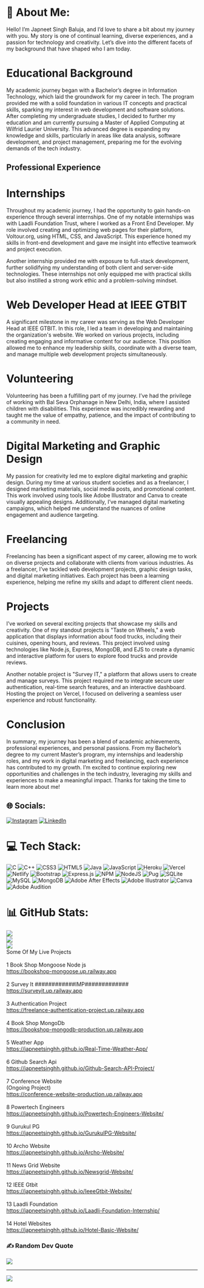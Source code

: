 # 💫 About Me:
Hello! I’m Japneet Singh Baluja, and I’d love to share a bit about my journey with you. My story is one of continual learning, diverse experiences, and a passion for technology and creativity. Let’s dive into the different facets of my background that have shaped who I am today.

# Educational Background
My academic journey began with a Bachelor’s degree in Information Technology, which laid the groundwork for my career in tech. The program provided me with a solid foundation in various IT concepts and practical skills, sparking my interest in web development and software solutions. After completing my undergraduate studies, I decided to further my education and am currently pursuing a Master of Applied Computing at Wilfrid Laurier University. This advanced degree is expanding my knowledge and skills, particularly in areas like data analysis, software development, and project management, preparing me for the evolving demands of the tech industry.

## Professional Experience
# Internships

Throughout my academic journey, I had the opportunity to gain hands-on experience through several internships. One of my notable internships was with Laadli Foundation Trust, where I worked as a Front End Developer. My role involved creating and optimizing web pages for their platform, Voltour.org, using HTML, CSS, and JavaScript. This experience honed my skills in front-end development and gave me insight into effective teamwork and project execution.

Another internship provided me with exposure to full-stack development, further solidifying my understanding of both client and server-side technologies. These internships not only equipped me with practical skills but also instilled a strong work ethic and a problem-solving mindset.

# Web Developer Head at IEEE GTBIT

A significant milestone in my career was serving as the Web Developer Head at IEEE GTBIT. In this role, I led a team in developing and maintaining the organization's website. We worked on various projects, including creating engaging and informative content for our audience. This position allowed me to enhance my leadership skills, coordinate with a diverse team, and manage multiple web development projects simultaneously.

# Volunteering
Volunteering has been a fulfilling part of my journey. I’ve had the privilege of working with Bal Seva Orphanage in New Delhi, India, where I assisted children with disabilities. This experience was incredibly rewarding and taught me the value of empathy, patience, and the impact of contributing to a community in need.

# Digital Marketing and Graphic Design
My passion for creativity led me to explore digital marketing and graphic design. During my time at various student societies and as a freelancer, I designed marketing materials, social media posts, and promotional content. This work involved using tools like Adobe Illustrator and Canva to create visually appealing designs. Additionally, I’ve managed digital marketing campaigns, which helped me understand the nuances of online engagement and audience targeting.

# Freelancing
Freelancing has been a significant aspect of my career, allowing me to work on diverse projects and collaborate with clients from various industries. As a freelancer, I’ve tackled web development projects, graphic design tasks, and digital marketing initiatives. Each project has been a learning experience, helping me refine my skills and adapt to different client needs.

# Projects
I’ve worked on several exciting projects that showcase my skills and creativity. One of my standout projects is "Taste on Wheels," a web application that displays information about food trucks, including their cuisines, opening hours, and reviews. This project involved using technologies like Node.js, Express, MongoDB, and EJS to create a dynamic and interactive platform for users to explore food trucks and provide reviews.

Another notable project is "Survey IT," a platform that allows users to create and manage surveys. This project required me to integrate secure user authentication, real-time search features, and an interactive dashboard. Hosting the project on Vercel, I focused on delivering a seamless user experience and robust functionality.

# Conclusion
In summary, my journey has been a blend of academic achievements, professional experiences, and personal passions. From my Bachelor’s degree to my current Master’s program, my internships and leadership roles, and my work in digital marketing and freelancing, each experience has contributed to my growth. I’m excited to continue exploring new opportunities and challenges in the tech industry, leveraging my skills and experiences to make a meaningful impact. Thanks for taking the time to learn more about me!


## 🌐 Socials:
[![Instagram](https://img.shields.io/badge/Instagram-%23E4405F.svg?logo=Instagram&logoColor=white)](https://instagram.com/_japneetSingh) [![LinkedIn](https://img.shields.io/badge/LinkedIn-%230077B5.svg?logo=linkedin&logoColor=white)](www.linkedin.com/in/japneet-singh-baluja) 

# 💻 Tech Stack:
![C](https://img.shields.io/badge/c-%2300599C.svg?style=for-the-badge&logo=c&logoColor=white) ![C++](https://img.shields.io/badge/c++-%2300599C.svg?style=for-the-badge&logo=c%2B%2B&logoColor=white) ![CSS3](https://img.shields.io/badge/css3-%231572B6.svg?style=for-the-badge&logo=css3&logoColor=white) ![HTML5](https://img.shields.io/badge/html5-%23E34F26.svg?style=for-the-badge&logo=html5&logoColor=white) ![Java](https://img.shields.io/badge/java-%23ED8B00.svg?style=for-the-badge&logo=java&logoColor=white) ![JavaScript](https://img.shields.io/badge/javascript-%23323330.svg?style=for-the-badge&logo=javascript&logoColor=%23F7DF1E) ![Heroku](https://img.shields.io/badge/heroku-%23430098.svg?style=for-the-badge&logo=heroku&logoColor=white) ![Vercel](https://img.shields.io/badge/vercel-%23000000.svg?style=for-the-badge&logo=vercel&logoColor=white) ![Netlify](https://img.shields.io/badge/netlify-%23000000.svg?style=for-the-badge&logo=netlify&logoColor=#00C7B7) ![Bootstrap](https://img.shields.io/badge/bootstrap-%23563D7C.svg?style=for-the-badge&logo=bootstrap&logoColor=white) ![Express.js](https://img.shields.io/badge/express.js-%23404d59.svg?style=for-the-badge&logo=express&logoColor=%2361DAFB) ![NPM](https://img.shields.io/badge/NPM-%23000000.svg?style=for-the-badge&logo=npm&logoColor=white) ![NodeJS](https://img.shields.io/badge/node.js-6DA55F?style=for-the-badge&logo=node.js&logoColor=white) ![Pug](https://img.shields.io/badge/Pug-FFF?style=for-the-badge&logo=pug&logoColor=A86454) ![SQLite](https://img.shields.io/badge/sqlite-%2307405e.svg?style=for-the-badge&logo=sqlite&logoColor=white) ![MySQL](https://img.shields.io/badge/mysql-%2300f.svg?style=for-the-badge&logo=mysql&logoColor=white) ![MongoDB](https://img.shields.io/badge/MongoDB-%234ea94b.svg?style=for-the-badge&logo=mongodb&logoColor=white) ![Adobe After Effects](https://img.shields.io/badge/Adobe%20After%20Effects-9999FF.svg?style=for-the-badge&logo=Adobe%20After%20Effects&logoColor=white) ![Adobe Illustrator](https://img.shields.io/badge/adobeillustrator-%23FF9A00.svg?style=for-the-badge&logo=adobeillustrator&logoColor=white) ![Canva](https://img.shields.io/badge/Canva-%2300C4CC.svg?style=for-the-badge&logo=Canva&logoColor=white) ![Adobe Audition](https://img.shields.io/badge/Adobe%20Audition-9999FF.svg?style=for-the-badge&logo=Adobe%20Audition&logoColor=white)
# 📊 GitHub Stats:
![](https://github-readme-stats.vercel.app/api?username=japneetSinghh&theme=dark&hide_border=false&include_all_commits=false&count_private=false)<br/>
![](https://github-readme-streak-stats.herokuapp.com/?user=japneetSinghh&theme=dark&hide_border=false)<br/>
![](https://github-readme-stats.vercel.app/api/top-langs/?username=japneetSinghh&theme=dark&hide_border=false&include_all_commits=false&count_private=false&layout=compact)
<br>Some Of My Live Projects<br><br>1 Book Shop Mongoose Node js<br>https://bookshop-mongoose.up.railway.app<br><br>2 Survey It ############IMP#############<br>https://surveyit.up.railway.app<br><br>3 Authentication Project<br>https://freelance-authentication-project.up.railway.app<br><br>4 Book Shop MongoDb<br>https://bookshop-mongodb-production.up.railway.app<br><br>5 Weather App<br>https://japneetsinghh.github.io/Real-Time-Weather-App/<br><br>6 Github Search Api<br>https://japneetsinghh.github.io/Github-Search-API-Project/<br><br>7 Conference Website<br>(Ongoing Project)<br>https://conference-website-production.up.railway.app<br><br>8 Powertech Engineers<br> https://japneetsinghh.github.io/Powertech-Engineers-Website/<br><br>9 Gurukul PG<br>https://japneetsinghh.github.io/GurukulPG-Website/<br><br>10 Archo Website<br>https://japneetsinghh.github.io/Archo-Website/<br><br>11 News Grid Website<br>https://japneetsinghh.github.io/Newsgrid-Website/<br><br>12 IEEE Gtbit<br>https://japneetsinghh.github.io/IeeeGtbit-Website/<br><br>13 Laadli Foundation<br>https://japneetsinghh.github.io/Laadli-Foundation-Internship/<br><br>14 Hotel Websites<br>https://japneetsinghh.github.io/Hotel-Basic-Website/<br>


### ✍️ Random Dev Quote
![](https://quotes-github-readme.vercel.app/api?type=horizontal&theme=tokyonight)

---
[![](https://visitcount.itsvg.in/api?id=japneetSinghh&icon=1&color=9)](https://visitcount.itsvg.in)

<!-- Proudly created with GPRM ( https://gprm.itsvg.in ) -->
